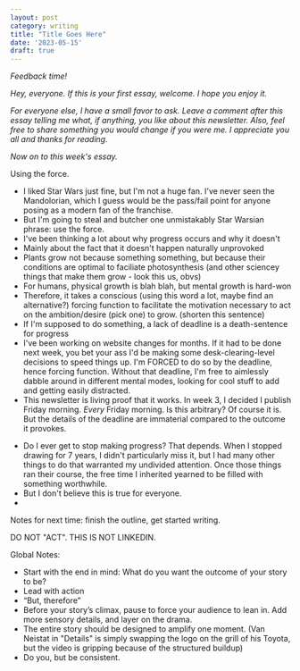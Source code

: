 ```yaml
---
layout: post
category: writing
title: "Title Goes Here"
date: '2023-05-15'
draft: true
---
```


_Feedback time!_

_Hey, everyone. If this is your first essay, welcome. I hope you enjoy it._

_For everyone else, I have a small favor to ask. Leave a comment after this essay telling me what, if anything, you like about this newsletter. Also, feel free to share something you would change if you were me. I appreciate you all and thanks for reading._

_Now on to this week's essay._

Using the force.

- I liked Star Wars just fine, but I'm not a huge fan. I've never seen the Mandolorian, which I guess would be the pass/fail point for anyone posing as a modern fan of the franchise.
- But I'm going to steal and butcher one unmistakably Star Warsian phrase: use the force.
- I've been thinking a lot about why progress occurs and why it doesn't
- Mainly about the fact that it doesn't happen naturally unprovoked
- Plants grow not because something something, but because their conditions are optimal to faciliate photosynthesis (and other sciencey things that make them grow - look this us, obvs)
- For humans, physical growth is blah blah, but mental growth is hard-won
- Therefore, it takes a conscious (using this word a lot, maybe find an alternative?) forcing function to facilitate the motivation necessary to act on the ambition/desire (pick one) to grow. (shorten this sentence)
- If I'm supposed to do something, a lack of deadline is a death-sentence for progress
- I've been working on website changes for months. If it had to be done next week, you bet your ass I'd be making some desk-clearing-level decisions to speed things up. I'm FORCED to do so by the deadline, hence forcing function. Without that deadline, I'm free to aimlessly dabble around in different mental modes, looking for cool stuff to add and getting easily distracted.
- This newsletter is living proof that it works. In week 3, I decided I publish Friday morning. *Every* Friday morning. Is this arbitrary? Of course it is. But the details of the deadline are immaterial compared to the outcome it provokes.

<!-- - One problem I'm having lately is the inability to stack parallel activities
- I can manage one essay per week, but everything else is scattershot
- The longer deadlines of the other activities seem to be keeping me from completing them
- I'm designing a tattoo for my daughter who recently turned 18. (not sure if I want to keep this in) If she had the appointment set for next week, I would drop everything and grind to get it done. But she doesn't She says "whenever you have time", which is about as good as saying "don't ever work on this".
- But that's what I mean about concurrent. To push one thing across the line, everything else has to pause. 
- I've tried to section...I'm just realizing I'm talking about process, which is boring. Abandoning this thread -->

- Do I ever get to stop making progress? That depends. When I stopped drawing for 7 years, I didn't particularly miss it, but I had many other things to do that warranted my undivided attention. Once those things ran their course, the free time I inherited yearned to be filled with something worthwhile.
- But I don't believe this is true for everyone. 
-  

Notes for next time: finish the outline, get started writing.


DO NOT "ACT". THIS IS NOT LINKEDIN.

Global Notes:

- Start with the end in mind: What do you want the outcome of your story to be?
- Lead with action
- “But, therefore”
- Before your story’s climax, pause to force your audience to lean in. Add more sensory details, and layer on the drama.
- The entire story should be designed to amplify one moment. (Van Neistat in "Details" is simply swapping the logo on the grill of his Toyota, but the video is gripping because of the structured buildup)
- Do you, but be consistent.
